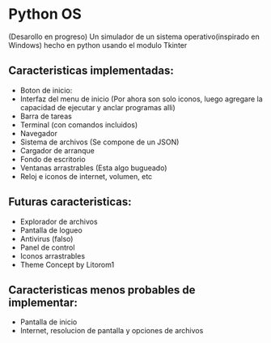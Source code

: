 # Python OS
(Desarollo en progreso) Un simulador de un sistema operativo(inspirado en Windows) hecho en python usando el modulo Tkinter

## Caracteristicas implementadas:
- Boton de inicio:
- Interfaz del menu de inicio (Por ahora son solo iconos, luego agregare la capacidad de ejecutar y anclar programas alli)
- Barra de tareas
- Terminal (con comandos incluidos)
- Navegador
- Sistema de archivos (Se compone de un JSON)
- Cargador de arranque
- Fondo de escritorio
- Ventanas arrastrables (Esta algo bugueado)
- Reloj e iconos de internet, volumen, etc

## Futuras caracteristicas:
- Explorador de archivos
- Pantalla de logueo
- Antivirus (falso)
- Panel de control
- Iconos arrastrables
- Theme Concept by Litorom1

## Caracteristicas menos probables de implementar:
- Pantalla de inicio
- Internet, resolucion de pantalla y opciones de archivos

